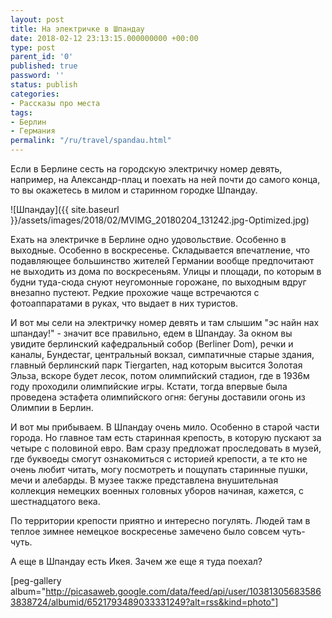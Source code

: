 ```yaml
---
layout: post
title: На электричке в Шпандау
date: 2018-02-12 23:13:15.000000000 +00:00
type: post
parent_id: '0'
published: true
password: ''
status: publish
categories:
- Рассказы про места
tags:
- Берлин
- Германия
permalink: "/ru/travel/spandau.html"
---
```

Если в Берлине сесть на городскую электричку номер девять, например, на Александр-плац и поехать на ней почти до самого конца, то вы окажетесь в милом и старинном городке Шпандау.

![Шпандау]({{ site.baseurl }}/assets/images/2018/02/MVIMG_20180204_131242.jpg-Optimized.jpg)



Ехать на электричке в Берлине одно удовольствие. Особенно в выходные. Особенно в воскресенье. Складывается впечатление, что подавляющее большинство жителей Германии вообще предпочитают не выходить из дома по воскресеньям. Улицы и площади, по которым в будни туда-сюда снуют неугомонные горожане, по выходным вдруг внезапно пустеют. Редкие прохожие чаще встречаются с фотоаппаратами в руках, что выдает в них туристов.

И вот мы сели на электричку номер девять и там слышим "эс найн нах шпандау!" - значит все правильно, едем в Шпандау. За окном вы увидите берлинский кафедральный собор (Berliner Dom), речки и каналы, Бундестаг, центральный вокзал, симпатичные старые здания, главный берлинский парк Tiergarten, над которым высится Золотая Эльза, вскоре будет лесок, потом олимпийский стадион, где в 1936м году проходили олимпийские игры. Кстати, тогда впервые была проведена эстафета олимпийского огня: бегуны доставили огонь из Олимпии в Берлин.

И вот мы прибываем. В Шпандау очень мило. Особенно в старой части города. Но главное там есть старинная крепость, в которую пускают за четыре с половиной евро. Вам сразу предложат проследовать в музей, где буквоеды смогут ознакомиться с историей крепости, а те кто не очень любит читать, могу посмотреть и пощупать старинные пушки, мечи и алебарды. В музее также представлена внушительная коллекция немецких военных головных уборов начиная, кажется, с шестнадцатого века.

По территории крепости приятно и интересно погулять. Людей там в теплое зимнее немецкое воскресенье замечено было совсем чуть-чуть.

А еще в Шпандау есть Икея. Зачем же еще я туда поехал?

[peg-gallery album="http://picasaweb.google.com/data/feed/api/user/103813056835863838724/albumid/6521793489033331249?alt=rss&kind=photo"]

